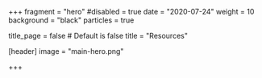 +++
fragment = "hero"
#disabled = true
date = "2020-07-24"
weight = 10
background = "black"
particles = true

title_page = false # Default is false
title = "Resources"

[header]
  image = "main-hero.png"

+++
